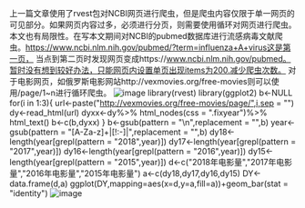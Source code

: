 上一篇文章使用了rvest包对NCBI网页进行爬虫，但是爬虫内容仅限于单一网页的可见部分。如果网页内容过多，必须进行分页，则需要使用循环对网页进行爬虫。
本文也有局限性。在写本文期间对NCBI的pubmed数据库进行流感病毒文献爬虫。https://www.ncbi.nlm.nih.gov/pubmed/?term=influenza+A+virus这是第一页，
当点到第二页时发现网页变成https://www.ncbi.nlm.nih.gov/pubmed。暂时没有想到较好办法，只能网页内设置单页出现items为200.减少爬虫次数。
对于电影网页，如俄罗斯电影网站http://vexmovies.org/free-movies则可以使用/page/1~n进行循环爬虫。
![image](https://github.com/MisgaXiong/Web-Spider/blob/master/%E4%BF%84%E7%BD%97%E6%96%AF%E7%94%B5%E5%BD%B1%E7%BD%91.png)
library(rvest)
library(ggplot2)
b<-NULL
for(i in 1:3){
  url<-paste("http://vexmovies.org/free-movies/page/",i,sep = "")
  dy<-read_html(url)
  dyxx<-dy%>%
    html_nodes(css = ".fixyear")%>%
    html_text()
  b<-c(b,dyxx)
}
b<-gsub(pattern = "\n",replacement = "",b)
year<-gsub(pattern = "[A-Za-z]+|[!:-]|",replacement = "",b)
dy18<-length(year[grepl(pattern = "2018",year)])
dy17<-length(year[grepl(pattern = "2017",year)])
dy16<-length(year[grepl(pattern = "2016",year)])
dy15<-length(year[grepl(pattern = "2015",year)])
d<-c("2018年电影量","2017年电影量","2016年电影量","2015年电影量")
a<-c(dy18,dy17,dy16,dy15)
DY<-data.frame(d,a)
ggplot(DY,mapping=aes(x=d,y=a,fill=a))+geom_bar(stat = "identity")
![image](https://github.com/MisgaXiong/Web-Spider/blob/master/Rplot02.png)
